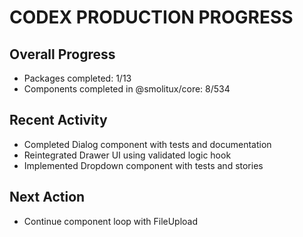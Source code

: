# CODEX PRODUCTION PROGRESS

## Overall Progress
- Packages completed: 1/13
- Components completed in @smolitux/core: 8/534

## Recent Activity
- Completed Dialog component with tests and documentation
- Reintegrated Drawer UI using validated logic hook
- Implemented Dropdown component with tests and stories

## Next Action
- Continue component loop with FileUpload

